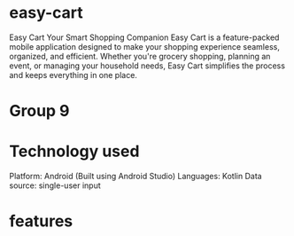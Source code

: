 # easy-cart

Easy Cart Your Smart Shopping Companion Easy Cart is a feature-packed mobile application designed to make your shopping experience seamless, organized, and efficient. Whether you're grocery shopping, planning an event, or managing your household needs, Easy Cart simplifies the process and keeps everything in one place.

# Group 9

# Technology used

Platform: Android (Built using Android Studio)
Languages: Kotlin
Data source: single-user input

# features
